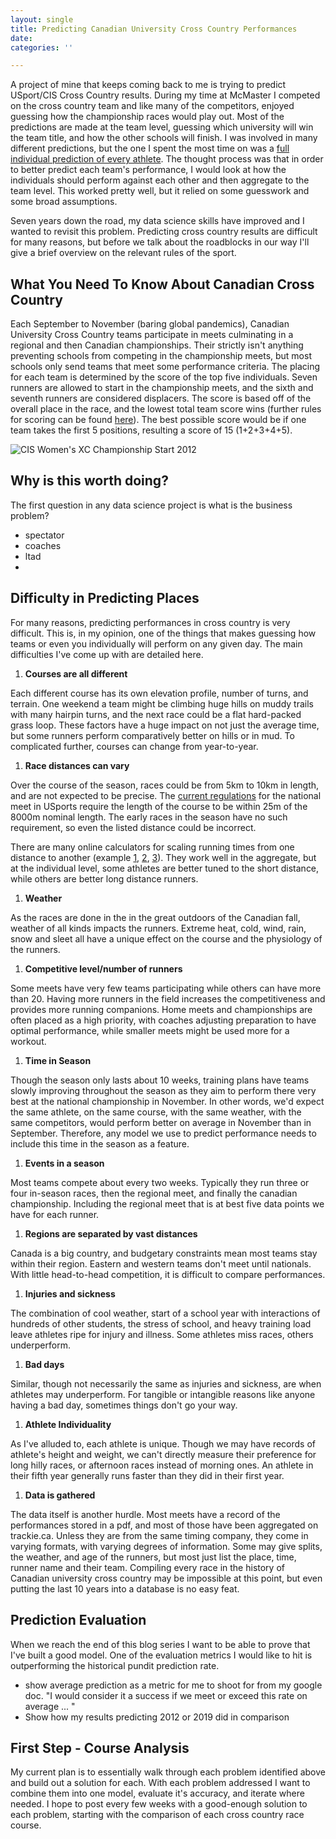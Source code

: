 ```yaml
---
layout: single
title: Predicting Canadian University Cross Country Performances
date: 
categories: ''

---
```

A project of mine that keeps coming back to me is trying to predict USport/CIS Cross Country results. During my time at McMaster I competed on the cross country team and like many of the competitors, enjoyed guessing how the championship races would play out. Most of the predictions are made at the team level, guessing which university will win the team title, and how the other schools will finish. I was involved in many different predictions, but the one I spent the most time on was a [full individual prediction of every athlete](https://web.archive.org/web/20131105103135/http://www.trackie.com/track-and-field/Forum/cis-and-conference-individual-team-predictor/9714/1/ "CIS and Conference Individual Team Predictor"). The thought process was that in order to better predict each team's performance, I would look at how the individuals should perform against each other and then aggregate to the team level. This worked pretty well, but it relied on some guesswork and some broad assumptions.

Seven years down the road, my data science skills have improved and I wanted to revisit this problem. Predicting cross country results are difficult for many reasons, but before we talk about the roadblocks in our way I'll give a brief overview on the relevant rules of the sport.

## What You Need To Know About Canadian Cross Country

Each September to November (baring global pandemics), Canadian University Cross Country teams participate in meets culminating in a regional and then Canadian championships. Their strictly isn't anything preventing schools from competing in the championship meets, but most schools only send teams that meet some performance criteria. The placing for each team is determined by the score of the top five individuals. Seven runners are allowed to start in the championship meets, and the sixth and seventh runners are considered displacers. The score is based off of the overall place in the race, and the lowest total team score wins (further rules for scoring can be found [here](https://usports.ca/uploads/hq/Playing_Regs/2020-21/200721_Playing_Regulations_Cross_Country_%28W%26M%29_ENG.pdf)). The best possible score would be if one team takes the first 5 positions, resulting a score of 15 (1+2+3+4+5).

![](/uploads/cis2012wxc.gif "CIS Women's XC Championship Start 2012")

## Why is this worth doing?

The first question in any data science project is what is the business problem? 

* spectator
* coaches
* ltad
* 

## Difficulty in Predicting Places

For many reasons, predicting performances in cross country is very difficult. This is, in my opinion, one of the things that makes guessing how teams or even you individually will perform on any given day. The main difficulties I've come up with are detailed here.

1. **Courses are all different**

Each different course has its own elevation profile, number of turns, and terrain. One weekend a team might be climbing huge hills on muddy trails with many hairpin turns, and the next race could be a flat hard-packed grass loop. These factors have a huge impact on not just the average time, but some runners perform comparatively better on hills or in mud. To complicated further, courses can change from year-to-year.

1. **Race distances can vary**

Over the course of the season, races could be from 5km to 10km in length, and are not expected to be precise. The [current regulations](https://usports.ca/uploads/hq/Playing_Regs/2020-21/200721_Playing_Regulations_Cross_Country_%28W%26M%29_ENG.pdf "USports XC Regulations") for the national meet in USports require the length of the course to be within 25m of the 8000m nominal length. The early races in the season have no such requirement, so even the listed distance could be incorrect.

There are many online calculators for scaling running times from one distance to another (example [1](), [2](https://runsmartproject.com/calculator/), [3](https://lukehumphreyrunning.com/hmmcalculator/race_equivalency_calculator.php)). They work well in the aggregate, but at the individual level, some athletes are better tuned to the short distance, while others are better long distance runners.

1. **Weather**

As the races are done in the in the great outdoors of the Canadian fall, weather of all kinds impacts the runners. Extreme heat, cold, wind, rain, snow and sleet all have a unique effect on the course and the physiology of the runners.

1. **Competitive level/number of runners**

Some meets have very few teams participating while others can have more than 20. Having more runners in the field increases the competitiveness and provides more running  companions. Home meets and championships are often placed as a high priority, with coaches adjusting preparation to have optimal performance, while smaller meets might be used more for a workout.

1. **Time in Season**

Though the season only lasts about 10 weeks, training plans have teams slowly improving throughout the season as they aim to perform there very best at the national championship in November. In other words, we'd expect the same athlete, on the same course, with the same weather, with the same competitors, would perform better on average in November than in September. Therefore, any model we use to predict performance needs to include this time in the season as a feature.

1. **Events in a season**

Most teams compete about every two weeks. Typically they run three or four in-season races, then the regional meet, and finally the canadian championship. Including the regional meet that is at best five data points we have for each runner.

1. **Regions are separated by vast distances**

Canada is a big country, and budgetary constraints mean most teams stay within their region. Eastern and western teams don't meet until nationals. With little head-to-head competition, it is difficult to compare performances.

1. **Injuries and sickness**

The combination of cool weather, start of a school year with interactions of hundreds of other students, the stress of school, and heavy training load leave athletes ripe for injury and illness. Some athletes miss races, others underperform.

1. **Bad days**

Similar, though not necessarily the same as injuries and sickness, are when athletes may underperform. For tangible or intangible reasons like anyone having a bad day, sometimes things don't go your way.

1. **Athlete Individuality**

As I've alluded to, each athlete is unique. Though we may have records of athlete's height and weight, we can't directly measure their preference for long hilly races, or afternoon races instead of morning ones. An athlete in their fifth year generally runs faster than they did in their first year.

1. **Data is gathered**

The data itself is another hurdle. Most meets have a record of the performances stored in a pdf, and most of those have been aggregated on trackie.ca. Unless they are from the same timing company, they come in varying formats, with varying degrees of information. Some may give splits, the weather, and age of the runners, but most just list the place, time, runner name and their team. Compiling every race in the history of Canadian university cross country may be impossible at this point, but even putting the last 10 years into a database is no easy feat.

## Prediction Evaluation

When we reach the end of this blog series I want to be able to prove that I've built a good model. One of the evaluation metrics I would like to hit is outperforming the historical pundit prediction rate.

* show average prediction as a metric for me to shoot for from my google doc. "I would consider it a success if we meet or exceed this rate on average ... "
* Show how my results predicting 2012 or 2019 did in comparison

## First Step - Course Analysis

My current plan is to essentially walk through each problem identified above and build out a solution for each. With each problem addressed I want to combine them into one model, evaluate it's accuracy, and iterate where needed. I hope to post every few weeks with a good-enough solution to each problem, starting with the comparison of each cross country race course.